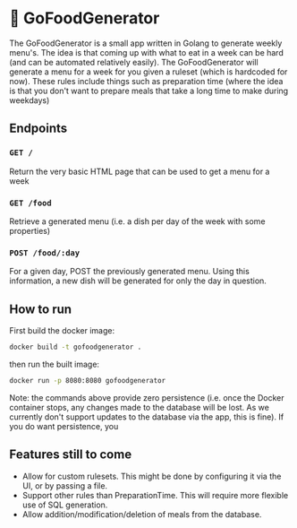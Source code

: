 # 🍔 GoFoodGenerator

The GoFoodGenerator is a small app written in Golang to generate weekly menu's. The idea is that coming up with what 
to eat in a week can be hard (and can be automated relatively easily). The GoFoodGenerator will generate a menu for a week
for you given a ruleset (which is hardcoded for now). These rules include things such as preparation time (where the idea
is that you don't want to prepare meals that take a long time to make during weekdays)

## Endpoints

### `GET /`
Return the very basic HTML page that can be used to get a menu for a week

### `GET /food`
Retrieve a generated menu (i.e. a dish per day of the week with some properties)

### `POST /food/:day`
For a given day, POST the previously generated menu. Using this information, a new dish will be generated for only
the day in question. 


## How to run
First build the docker image:
```bash
docker build -t gofoodgenerator .
```
then run the built image:
```bash
docker run -p 8080:8080 gofoodgenerator
```

Note: the commands above provide zero persistence (i.e. once the Docker container stops, any changes made to the database will be lost.
As we currently don't support updates to the database via the app, this is fine). If you do want persistence, you 


## Features still to come
- Allow for custom rulesets. This might be done by configuring it via the UI, or by passing a file.
- Support other rules than PreparationTime. This will require more flexible use of SQL generation. 
- Allow addition/modification/deletion of meals from the database.
